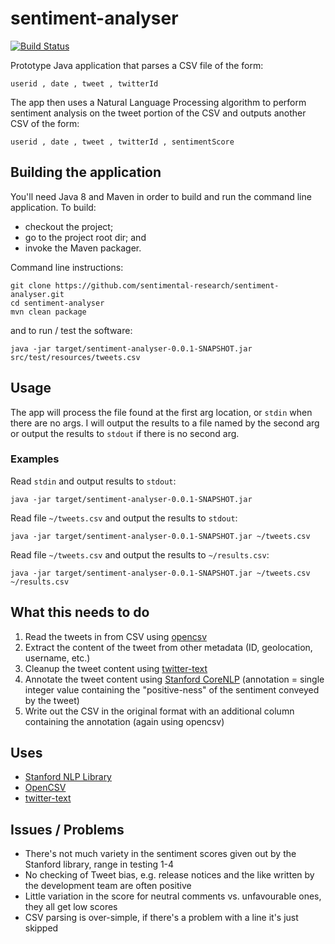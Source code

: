 # sentiment-analyser
[![Build Status](https://travis-ci.org/sentimental-research/sentiment-analyser.svg?branch=master)](https://travis-ci.org/sentimental-research/sentiment-analyser)

Prototype Java application that parses a CSV file of the form:

    userid , date , tweet , twitterId

The app then uses a Natural Language Processing algorithm to perform sentiment
analysis on the tweet portion of the CSV and outputs another CSV of the form:

    userid , date , tweet , twitterId , sentimentScore

## Building the application
You'll need Java 8 and Maven in order to build and run the command line application.
To build:
  - checkout the project;
  - go to the project root dir; and
  - invoke the Maven packager.

Command line instructions:

    git clone https://github.com/sentimental-research/sentiment-analyser.git
    cd sentiment-analyser
    mvn clean package

and to run / test the software:

    java -jar target/sentiment-analyser-0.0.1-SNAPSHOT.jar src/test/resources/tweets.csv

## Usage
The app will process the file found at the first arg location, or `stdin` when there
are no args. I will output the results to a file named by the second arg or output the
results to `stdout` if there is no second arg.

### Examples
Read `stdin` and output results to `stdout`:

    java -jar target/sentiment-analyser-0.0.1-SNAPSHOT.jar

Read file `~/tweets.csv` and output the results to `stdout`:

    java -jar target/sentiment-analyser-0.0.1-SNAPSHOT.jar ~/tweets.csv

Read file `~/tweets.csv` and output the results to `~/results.csv`:

    java -jar target/sentiment-analyser-0.0.1-SNAPSHOT.jar ~/tweets.csv ~/results.csv

## What this needs to do

 1. Read the tweets in from CSV using [opencsv](http://opencsv.sourceforge.net)
 2. Extract the content of the tweet from other metadata (ID, geolocation, username, etc.)
 3. Cleanup the tweet content using [twitter-text](https://github.com/twitter/twitter-text)
 4. Annotate the tweet content using [Stanford CoreNLP](https://github.com/stanfordnlp/CoreNLP) (annotation = single integer value containing the "positive-ness" of the sentiment conveyed by the tweet)
 5. Write out the CSV in the original format with an additional column containing the annotation (again using opencsv)

## Uses

 - [Stanford NLP Library](http://stanfordnlp.github.io/CoreNLP/index.html)
 - [OpenCSV](http://opencsv.sourceforge.net/)
 - [twitter-text](https://github.com/twitter/twitter-text)

## Issues / Problems

 - There's not much variety in the sentiment scores given out by the Stanford library, range in testing 1-4
 - No checking of Tweet bias, e.g. release notices and the like written by the development team are often positive
 - Little variation in the score for neutral comments vs. unfavourable ones, they all get low scores
  - CSV parsing is over-simple, if there's a problem with a line it's just skipped
